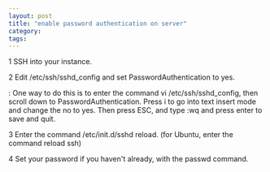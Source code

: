```yaml
---
layout: post
title: "enable password authentication on server"
category:
tags:
---
```

1  SSH into your instance.

2  Edit /etc/ssh/sshd_config and set PasswordAuthentication to yes.

:  One way to do this is to enter the command vi /etc/ssh/sshd_config, then scroll down to PasswordAuthentication.  Press i to go into text insert mode and change the no to yes.  Then press ESC, and type :wq and press enter to save and quit.

3  Enter the command /etc/init.d/sshd reload. (for Ubuntu, enter the command reload ssh)

4  Set your password if you haven't already, with the passwd command.
